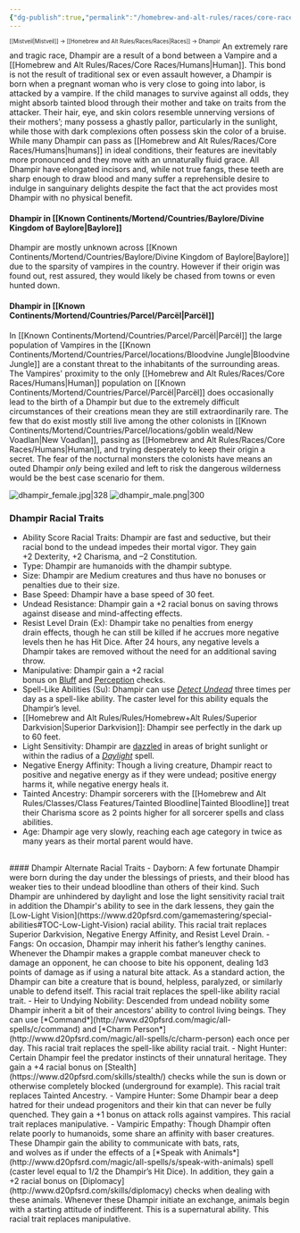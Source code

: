 ```yaml
---
{"dg-publish":true,"permalink":"/homebrew-and-alt-rules/races/core-races/dhampir/"}
---
```


<sup><sup>[[Mistveil\|Mistveil]] → [[Homebrew and Alt Rules/Races/Races\|Races]] → Dhampir</sup></sup>
An extremely rare and tragic race, Dhampir are a result of a bond between a Vampire and a [[Homebrew and Alt Rules/Races/Core Races/Humans\|Human]]. This bond is not the result of traditional sex or even assault however, a Dhampir is born when a pregnant woman who is very close to going into labor, is attacked by a vampire. If the child manages to survive against all odds, they might absorb tainted blood through their mother and take on traits from the attacker. Their hair, eye, and skin colors resemble unnerving versions of their mothers’; many possess a ghastly pallor, particularly in the sunlight, while those with dark complexions often possess skin the color of a bruise. While many Dhampir can pass as [[Homebrew and Alt Rules/Races/Core Races/Humans\|humans]] in ideal conditions, their features are inevitably more pronounced and they move with an unnaturally fluid grace. All Dhampir have elongated incisors and, while not true fangs, these teeth are sharp enough to draw blood and many suffer a reprehensible desire to indulge in sanguinary delights despite the fact that the act provides most Dhampir with no physical benefit. 
#### Dhampir in [[Known Continents/Mortend/Countries/Baylore/Divine Kingdom of Baylore\|Baylore]]
Dhampir are mostly unknown across [[Known Continents/Mortend/Countries/Baylore/Divine Kingdom of Baylore\|Baylore]] due to the sparsity of vampires in the country. However if their origin was found out, rest assured, they would likely be chased from towns or even hunted down. 
#### Dhampir in [[Known Continents/Mortend/Countries/Parcel/Parcël\|Parcël]]
In [[Known Continents/Mortend/Countries/Parcel/Parcël\|Parcël]] the large population of Vampires in the [[Known Continents/Mortend/Countries/Parcel/locations/Bloodvine Jungle\|Bloodvine Jungle]] are a constant threat to the inhabitants of the surrounding areas. The Vampires' proximity to the only [[Homebrew and Alt Rules/Races/Core Races/Humans\|Human]] population on [[Known Continents/Mortend/Countries/Parcel/Parcël\|Parcël]] does occasionally lead to the birth of a Dhampir but due to the extremely difficult circumstances of their creations mean they are still extraordinarily rare. The few that do exist mostly still live among the other colonists in [[Known Continents/Mortend/Countries/Parcel/locations/goblin weald/New Voadlan\|New Voadlan]], passing as [[Homebrew and Alt Rules/Races/Core Races/Humans\|Human]], and trying desperately to keep their origin a secret. The fear of the nocturnal monsters the colonists have means an outed Dhampir *only* being exiled and left to risk the dangerous wilderness would be the best case scenario for them. 

![dhampir_female.jpg|328](/img/user/Attachments/dhampir_female.jpg) ![dhampir_male.png|300](/img/user/Attachments/dhampir_male.png)

### Dhampir Racial Traits
- Ability Score Racial Traits: Dhampir are fast and seductive, but their racial bond to the undead impedes their mortal vigor. They gain +2 Dexterity, +2 Charisma, and –2 Constitution.
- Type: Dhampir are humanoids with the dhampir subtype.
- Size: Dhampir are Medium creatures and thus have no bonuses or penalties due to their size.
- Base Speed: Dhampir have a base speed of 30 feet.
- Undead Resistance: Dhampir gain a +2 racial bonus on saving throws against disease and mind-affecting effects.
- Resist Level Drain (Ex): Dhampir take no penalties from energy drain effects, though he can still be killed if he accrues more negative levels then he has Hit Dice. After 24 hours, any negative levels a Dhampir takes are removed without the need for an additional saving throw.
- Manipulative: Dhampir gain a +2 racial bonus on [Bluff](http://www.d20pfsrd.com/skills/bluff) and [Perception](http://www.d20pfsrd.com/skills/perception) checks.
- Spell-Like Abilities (Su): Dhampir can use [*Detect Undead*](http://www.d20pfsrd.com/magic/all-spells/d/detect-undead) three times per day as a spell-like ability. The caster level for this ability equals the Dhampir’s level.
- [[Homebrew and Alt Rules/Rules/Homebrew+Alt Rules/Superior Darkvision\|Superior Darkvision]]: Dhampir see perfectly in the dark up to 60 feet.
- Light Sensitivity: Dhampir are [dazzled](http://www.d20pfsrd.com/gamemastering/conditions#TOC-Dazzled) in areas of bright sunlight or within the radius of a [*Daylight*](http://www.d20pfsrd.com/magic/all-spells/d/daylight) spell.
- Negative Energy Affinity: Though a living creature, Dhampir react to positive and negative energy as if they were undead; positive energy harms it, while negative energy heals it.
- Tainted Ancestry: Dhampir sorcerers with the [[Homebrew and Alt Rules/Classes/Class Features/Tainted Bloodline\|Tainted Bloodline]] treat their Charisma score as 2 points higher for all sorcerer spells and class abilities.
- Age: Dhampir age very slowly, reaching each age category in twice as many years as their mortal parent would have.
<br>
#### Dhampir Alternate Racial Traits
- Dayborn: A few fortunate Dhampir were born during the day under the blessings of priests, and their blood has weaker ties to their undead bloodline than others of their kind. Such Dhampir are unhindered by daylight and lose the light sensitivity racial trait in addition the Dhampir's ability to see in the dark lessens, they gain the [Low-Light Vision](https://www.d20pfsrd.com/gamemastering/special-abilities#TOC-Low-Light-Vision) racial ability. This racial trait replaces Superior Darkvision, Negative Energy Affinity, and Resist Level Drain.
- Fangs: On occasion, Dhampir may inherit his father’s lengthy canines. Whenever the Dhampir makes a grapple combat maneuver check to damage an opponent, he can choose to bite his opponent, dealing 1d3 points of damage as if using a natural bite attack. As a standard action, the Dhampir can bite a creature that is bound, helpless, paralyzed, or similarly unable to defend itself. This racial trait replaces the spell-like ability racial trait.
- Heir to Undying Nobility: Descended from undead nobility some Dhampir inherit a bit of their ancestors’ ability to control living beings. They can use [*Command*](http://www.d20pfsrd.com/magic/all-spells/c/command) and [*Charm Person*](http://www.d20pfsrd.com/magic/all-spells/c/charm-person) each once per day. This racial trait replaces the spell-like ability racial trait.
- Night Hunter: Certain Dhampir feel the predator instincts of their unnatural heritage. They gain a +4 racial bonus on [Stealth](https://www.d20pfsrd.com/skills/stealth/) checks while the sun is down or otherwise completely blocked (underground for example). This racial trait replaces Tainted Ancestry.
- Vampire Hunter: Some Dhampir bear a deep hatred for their undead progenitors and their kin that can never be fully quenched. They gain a +1 bonus on attack rolls against vampires. This racial trait replaces manipulative.
- Vampiric Empathy: Though Dhampir often relate poorly to humanoids, some share an affinity with baser creatures. These Dhampir gain the ability to communicate with bats, rats, and wolves as if under the effects of a [*Speak with Animals*](http://www.d20pfsrd.com/magic/all-spells/s/speak-with-animals) spell (caster level equal to 1/2 the Dhampir’s Hit Dice). In addition, they gain a +2 racial bonus on [Diplomacy](http://www.d20pfsrd.com/skills/diplomacy) checks when dealing with these animals. Whenever these Dhampir initiate an exchange, animals begin with a starting attitude of indifferent. This is a supernatural ability. This racial trait replaces manipulative.